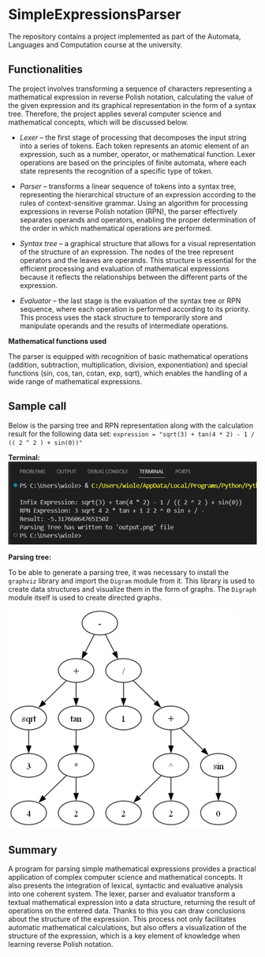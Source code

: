 # SimpleExpressionsParser

The repository contains a project implemented as part of the Automata, Languages and Computation course at the university.


## Functionalities

The project involves transforming a sequence of characters representing a mathematical expression in reverse Polish notation, calculating the value of the given expression and its graphical representation in the form of a syntax tree. Therefore, the project applies several computer science and mathematical concepts, which will be discussed below.

- _Lexer_ – the first stage of processing that decomposes the input string into a series of tokens. Each token represents an atomic element of an expression, such as a number, operator, or mathematical function. Lexer operations are based on the principles of finite automata, where each state represents the recognition of a specific type of token.

- _Parser_ – transforms a linear sequence of tokens into a syntax tree, representing the hierarchical structure of an expression according to the rules of context-sensitive grammar. Using an algorithm for processing expressions in reverse Polish notation (RPN), the parser effectively separates operands and operators, enabling the proper determination of the order in which mathematical operations are performed.

- _Syntax tree_ – a graphical structure that allows for a visual representation of the structure of an expression. The nodes of the tree represent operators and the leaves are operands. This structure is essential for the efficient processing and evaluation of mathematical expressions because it reflects the relationships between the different parts of the expression.

- _Evaluator_ – the last stage is the evaluation of the syntax tree or RPN sequence, where each operation is performed according to its priority. This process uses the stack structure to temporarily store and manipulate operands and the results of intermediate operations.

**Mathematical functions used**

The parser is equipped with recognition of basic mathematical operations (addition, subtraction, multiplication, division, exponentiation) and special functions (sin, cos, tan, cotan, exp, sqrt), which enables the handling of a wide range of mathematical expressions.

## Sample call

Below is the parsing tree and RPN representation along with the calculation result for the following data set:
`expression = "sqrt(3) + tan(4 * 2) - 1 / (( 2 ^ 2 ) + sin(0))"`

**Terminal:**
![alt text](image.png)

**Parsing tree:**

To be able to generate a parsing tree, it was necessary to install the `graphviz` library and import the `Digram` module from it. This library is used to create data structures and visualize them in the form of graphs. The `Digraph` module itself is used to create directed graphs.

![alt text](image-1.png)


## Summary

A program for parsing simple mathematical expressions provides a practical application of complex computer science and mathematical concepts. It also presents the integration of lexical, syntactic and evaluative analysis into one coherent system. The lexer, parser and evaluator transform a textual mathematical expression into a data structure, returning the result of operations on the entered data. Thanks to this you can draw conclusions about the structure of the expression. This process not only facilitates automatic mathematical calculations, but also offers a visualization of the structure of the expression, which is a key element of knowledge when learning reverse Polish notation.
